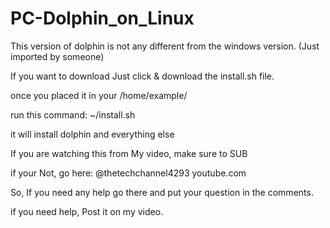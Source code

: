 # PC-Dolphin_on_Linux
This version of dolphin is not any different from the windows version. (Just imported by someone)

If you want to download Just click & download the install.sh file.

once you placed it in your /home/example/

run this command: ~/install.sh

it will install dolphin and everything else

If you are watching this from My video, make sure to SUB

if your Not, go here: @thetechchannel4293 youtube.com

So, If you need any help go there and put your question in the comments.

if you need help, Post it on my video.
